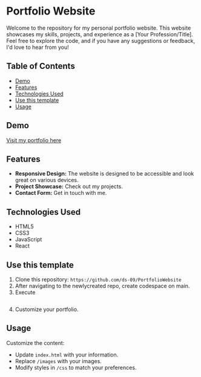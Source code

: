 # Portfolio Website

Welcome to the repository for my personal portfolio website. This website showcases my skills, projects, and experience as a [Your Profession/Title]. Feel free to explore the code, and if you have any suggestions or feedback, I'd love to hear from you!

## Table of Contents
- [Demo](#demo)
- [Features](#features)
- [Technologies Used](#technologies-used)
- [Use this template](#use-this-template)
- [Usage](#usage)


## Demo

[Visit my portfolio here](https://blue-coast-089889f00.4.azurestaticapps.net/)

## Features

- **Responsive Design:** The website is designed to be accessible and look great on various devices.
- **Project Showcase:** Check out my projects.
- **Contact Form:** Get in touch with me.

## Technologies Used

- HTML5
- CSS3
- JavaScript
- React

## Use this template

1. Clone this repository: `https://github.com/ds-09/PortfolioWebsite`
2. After navigating to the newlycreated repo, create codespace on main.
3. Execute
   ```bash npm install
5. Customize your portfolio.

## Usage

Customize the content:
- Update `index.html` with your information.
- Replace `/images` with your images.
- Modify styles in `/css` to match your preferences.

